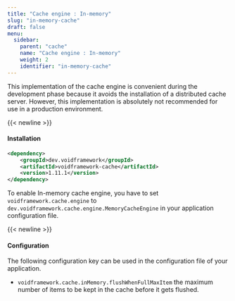 ```yaml
---
title: "Cache engine : In-memory"
slug: "in-memory-cache"
draft: false
menu:
  sidebar:
    parent: "cache"
    name: "Cache engine : In-memory"
    weight: 2
    identifier: "in-memory-cache"
---
```


This implementation of the cache engine is convenient during the development phase because it avoids the installation of a distributed cache server. However, this implementation is absolutely not recommended for use in a production environment.


{{< newline >}}
#### Installation
```xml
<dependency>
    <groupId>dev.voidframework</groupId>
    <artifactId>voidframework-cache</artifactId>
    <version>1.11.1</version>
</dependency>
```

To enable In-memory cache engine, you have to set `voidframework.cache.engine` to `dev.voidframework.cache.engine.MemoryCacheEngine` in your application configuration file.


{{< newline >}}
#### Configuration

The following configuration key can be used in the configuration file of your application.

* `voidframework.cache.inMemory.flushWhenFullMaxItem` the maximum number of items to be kept in the cache before it gets flushed.
